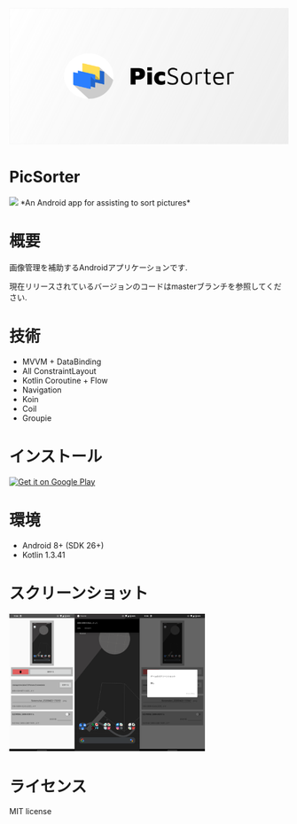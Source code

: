 ![Header](https://raw.githubusercontent.com/blackbracken/PicSorter/develop/header.png)
# PicSorter
<img src="https://img.shields.io/badge/version-1.2.1-BLUE">
*An Android app for assisting to sort pictures*

# 概要
画像管理を補助するAndroidアプリケーションです.

現在リリースされているバージョンのコードはmasterブランチを参照してください.

# 技術
* MVVM + DataBinding
* All ConstraintLayout
* Kotlin Coroutine + Flow
* Navigation
* Koin
* Coil
* Groupie

# インストール
<a href='https://play.google.com/store/apps/details?id=black.bracken.picsorter&pcampaignid=pcampaignidMKT-Other-global-all-co-prtnr-py-PartBadge-Mar2515-1'><img alt='Get it on Google Play' src='https://play.google.com/intl/en_us/badges/static/images/badges/en_badge_web_generic.png' width='20%' height='20%'/></a>

# 環境
* Android 8+ (SDK 26+)
* Kotlin 1.3.41

# スクリーンショット
<img src="https://raw.githubusercontent.com/blackbracken/PicSorter/develop/screenshots.png" width="70%" height="70%">

# ライセンス
MIT license